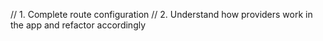 // 1. Complete route configuration
// 2. Understand how providers work in the app and refactor accordingly
